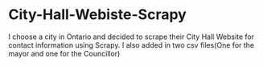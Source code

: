 # City-Hall-Webiste-Scrapy
I choose a city in Ontario and decided to scrape their City Hall Website for contact information using Scrapy.
I also added in two csv files(One for the mayor and one for the Councillor) 
